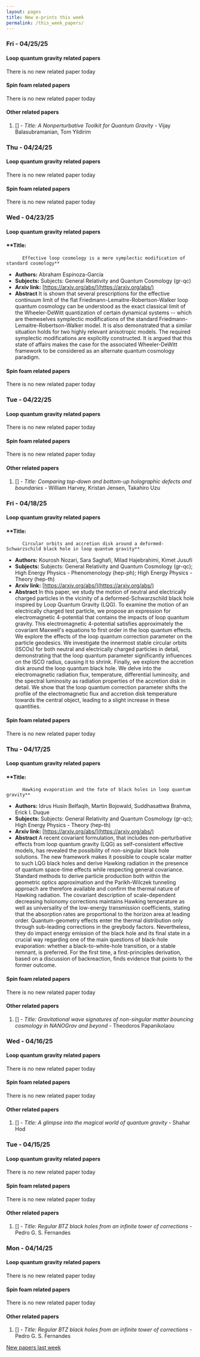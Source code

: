 ```yaml
---
layout: pages
title: New e-prints this week
permalink: /this_week_papers/
---
```




### Fri - 04/25/25

#### Loop quantum gravity related papers

There is no new related paper today 

#### Spin foam related papers

There is no new related paper today 



#### Other related papers

1. [[]](https://arxiv.org/abs/) - *Title:
          A Nonperturbative Toolkit for Quantum Gravity* - Vijay Balasubramanian, Tom Yildirim



### Thu - 04/24/25

#### Loop quantum gravity related papers

There is no new related paper today 

#### Spin foam related papers

There is no new related paper today 

### Wed - 04/23/25

#### Loop quantum gravity related papers

#### **Title:
          Effective loop cosmology is a mere symplectic modification of standard cosmology**
 - **Authors:** Abraham Espinoza-García
 - **Subjects:** Subjects:
General Relativity and Quantum Cosmology (gr-qc)
 - **Arxiv link:** [https://arxiv.org/abs/](https://arxiv.org/abs/)
 - **Abstract**
 It is shown that several prescriptions for the effective continuum limit of the flat Friedmann-Lemaitre-Robertson-Walker loop quantum cosmology can be understood as the exact classical limit of the Wheeler-DeWitt quantization of certain dynamical systems -- which are themeselves symplectic modifications of the standard Friedmann-Lemaitre-Robertson-Walker model. It is also demonstrated that a similar situation holds for two highly relevant anisotropic models. The required symplectic modifications are explicitly constructed. It is argued that this state of affairs makes the case for the associated Wheeler-DeWitt framework to be considered as an alternate quantum cosmology paradigm. 

#### Spin foam related papers

There is no new related paper today 

### Tue - 04/22/25

#### Loop quantum gravity related papers

There is no new related paper today 

#### Spin foam related papers

There is no new related paper today 



#### Other related papers

1. [[]](https://arxiv.org/abs/) - *Title:
          Comparing top-down and bottom-up holographic defects and boundaries* - William Harvey, Kristan Jensen, Takahiro Uzu



### Fri - 04/18/25

#### Loop quantum gravity related papers

#### **Title:
          Circular orbits and accretion disk around a deformed-Schwarzschild black hole in loop quantum gravity**
 - **Authors:** Kourosh Nozari, Sara Saghafi, Milad Hajebrahimi, Kimet Jusufi
 - **Subjects:** Subjects:
General Relativity and Quantum Cosmology (gr-qc); High Energy Physics - Phenomenology (hep-ph); High Energy Physics - Theory (hep-th)
 - **Arxiv link:** [https://arxiv.org/abs/](https://arxiv.org/abs/)
 - **Abstract**
 In this paper, we study the motion of neutral and electrically charged particles in the vicinity of a deformed-Schwarzschild black hole inspired by Loop Quantum Gravity (LQG). To examine the motion of an electrically charged test particle, we propose an expression for electromagnetic 4-potential that contains the impacts of loop quantum gravity. This electromagnetic 4-potential satisfies approximately the covariant Maxwell's equations to first order in the loop quantum effects. We explore the effects of the loop quantum correction parameter on the particle geodesics. We investigate the innermost stable circular orbits (ISCOs) for both neutral and electrically charged particles in detail, demonstrating that the loop quantum parameter significantly influences on the ISCO radius, causing it to shrink. Finally, we explore the accretion disk around the loop quantum black hole. We delve into the electromagnetic radiation flux, temperature, differential luminosity, and the spectral luminosity as radiation properties of the accretion disk in detail. We show that the loop quantum correction parameter shifts the profile of the electromagnetic flux and accretion disk temperature towards the central object, leading to a slight increase in these quantities. 

#### Spin foam related papers

There is no new related paper today 

### Thu - 04/17/25

#### Loop quantum gravity related papers

#### **Title:
          Hawking evaporation and the fate of black holes in loop quantum gravity**
 - **Authors:** Idrus Husin Belfaqih, Martin Bojowald, Suddhasattwa Brahma, Erick I. Duque
 - **Subjects:** Subjects:
General Relativity and Quantum Cosmology (gr-qc); High Energy Physics - Theory (hep-th)
 - **Arxiv link:** [https://arxiv.org/abs/](https://arxiv.org/abs/)
 - **Abstract**
 A recent covariant formulation, that includes non-perturbative effects from loop quantum gravity (LQG) as self-consistent effective models, has revealed the possibility of non-singular black hole solutions. The new framework makes it possible to couple scalar matter to such LQG black holes and derive Hawking radiation in the presence of quantum space-time effects while respecting general covariance. Standard methods to derive particle production both within the geometric optics approximation and the Parikh-Wilczek tunneling approach are therefore available and confirm the thermal nature of Hawking radiation. The covariant description of scale-dependent decreasing holonomy corrections maintains Hawking temperature as well as universality of the low-energy transmission coefficients, stating that the absorption rates are proportional to the horizon area at leading order. Quantum-geometry effects enter the thermal distribution only through sub-leading corrections in the greybody factors. Nevertheless, they do impact energy emission of the black hole and its final state in a crucial way regarding one of the main questions of black-hole evaporation: whether a black-to-white-hole transition, or a stable remnant, is preferred. For the first time, a first-principles derivation, based on a discussion of backreaction, finds evidence that points to the former outcome. 

#### Spin foam related papers

There is no new related paper today 



#### Other related papers

1. [[]](https://arxiv.org/abs/) - *Title:
          Gravitational wave signatures of non-singular matter bouncing cosmology in NANOGrav and beyond* - Theodoros Papanikolaou



### Wed - 04/16/25

#### Loop quantum gravity related papers

There is no new related paper today 

#### Spin foam related papers

There is no new related paper today 



#### Other related papers

1. [[]](https://arxiv.org/abs/) - *Title:
          A glimpse into the magical world of quantum gravity* - Shahar Hod



### Tue - 04/15/25

#### Loop quantum gravity related papers

There is no new related paper today 

#### Spin foam related papers

There is no new related paper today 



#### Other related papers

1. [[]](https://arxiv.org/abs/) - *Title:
          Regular BTZ black holes from an infinite tower of corrections* - Pedro G. S. Fernandes



### Mon - 04/14/25

#### Loop quantum gravity related papers

There is no new related paper today 

#### Spin foam related papers

There is no new related paper today 



#### Other related papers

1. [[]](https://arxiv.org/abs/) - *Title:
          Regular BTZ black holes from an infinite tower of corrections* - Pedro G. S. Fernandes






[New papers last week]({{site.url}}/archived/weekly/pre-prints/2025/04/14/archived_weekly_papers.html)
